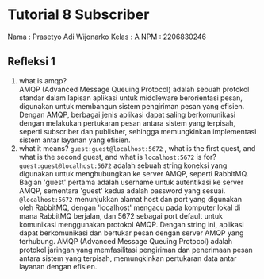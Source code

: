 # Tutorial 8 Subscriber
Nama  : Prasetyo Adi Wijonarko
Kelas : A
NPM   : 2206830246

## Refleksi 1
1. what is amqp? <br>
AMQP (Advanced Message Queuing Protocol) adalah sebuah protokol standar dalam lapisan aplikasi untuk middleware berorientasi pesan, digunakan untuk membangun sistem pengiriman pesan yang efisien. Dengan AMQP, berbagai jenis aplikasi dapat saling berkomunikasi dengan melakukan pertukaran pesan antara sistem yang terpisah, seperti subscriber dan publisher, sehingga memungkinkan implementasi sistem antar layanan yang efisien.
2. what it means? `guest:guest@localhost:5672` , what is the first quest, and what is the second guest, and what is `localhost:5672` is for? <br>
`guest:guest@localhost:5672` adalah sebuah string koneksi yang digunakan untuk menghubungkan ke server AMQP, seperti RabbitMQ. Bagian 'guest' pertama adalah username untuk autentikasi ke server AMQP, sementara 'guest' kedua adalah password yang sesuai. `@localhost:5672` menunjukkan alamat host dan port yang digunakan oleh RabbitMQ, dengan 'localhost' mengacu pada komputer lokal di mana RabbitMQ berjalan, dan 5672 sebagai port default untuk komunikasi menggunakan protokol AMQP. Dengan string ini, aplikasi dapat berkomunikasi dan bertukar pesan dengan server AMQP yang terhubung. AMQP (Advanced Message Queuing Protocol) adalah protokol jaringan yang memfasilitasi pengiriman dan penerimaan pesan antara sistem yang terpisah, memungkinkan pertukaran data antar layanan dengan efisien.